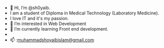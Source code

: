 - 👋 Hi, I’m @sh0yaib.
- I am a student of Diploma in Medical Technology (Laboratory Medicine).
- I love IT and it's my passion.
- 👀 I’m interested in Web Development
- 🌱 I’m currently learning Front end development.
- 
- 📫 :muhammadshoyaibislam@gmail.com


